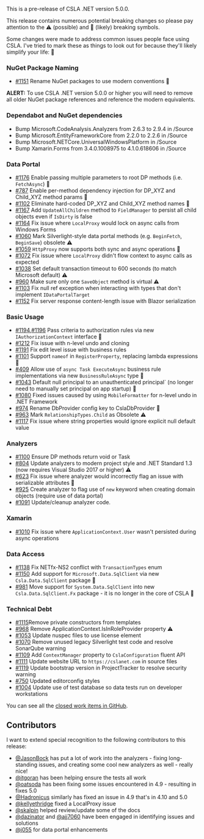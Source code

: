 This is a pre-release of CSLA .NET version 5.0.0.

This release contains numerous potential breaking changes so please pay attention to the ⚠ (possible) and 🛑 (likely) breaking symbols.

Some changes were made to address common issues people face using CSLA. I've tried to mark these as things to look out for because they'll likely simplify your life: 🎉

### NuGet Package Naming

* [#1151](https://github.com/marimerllc/csla/issues/1151) Rename NuGet packages to use modern conventions 🛑

**ALERT:** To use CSLA .NET version 5.0.0 or higher you will need to remove all older NuGet package references and reference the modern equivalents.

### Dependabot and NuGet dependencies

* Bump Microsoft.CodeAnalysis.Analyzers from 2.6.3 to 2.9.4 in /Source
* Bump Microsoft.EntityFrameworkCore from 2.2.0 to 2.2.6 in /Source
* Bump Microsoft.NETCore.UniversalWindowsPlatform in /Source
* Bump Xamarin.Forms from 3.4.0.1008975 to 4.1.0.618606 in /Source

### Data Portal 

* [#1176](https://github.com/MarimerLLC/csla/issues/1176) Enable passing multiple parameters to root DP methods (i.e. `FetchAsync`) 🎉
* [#787](https://github.com/MarimerLLC/csla/issues/787) Enable per-method dependency injection for DP_XYZ and Child_XYZ method params 🎉
* [#1102](https://github.com/MarimerLLC/csla/issues/1102) Eliminate hard-coded DP_XYZ and Child_XYZ method names 🎉
* [#1167](https://github.com/MarimerLLC/csla/issues/1167) Add `UpdateAllChildren` method to `FieldManager` to persist all child objects even if `IsDirty` is false
* [#1164](https://github.com/MarimerLLC/csla/issues/1164) Fix issue where `LocalProxy` would lock on async calls from Windows Forms
* [#1060](https://github.com/marimerllc/csla/issues/1060) Mark Silverlight-style data portal methods (e.g. `BeginFetch`, `BeginSave`) obsolete ⚠
* [#1059](https://github.com/marimerllc/csla/issues/1059) `HttpProxy` now supports both sync and async operations 🎉
* [#1072](https://github.com/marimerllc/csla/issues/1072) Fix issue where `LocalProxy` didn't flow context to async calls as expected
* [#1038](https://github.com/marimerllc/csla/issues/1038) Set default transaction timeout to 600 seconds (to match Microsoft default) ⚠
* [#960](https://github.com/marimerllc/csla/issues/960) Make sure only one `SaveObject` method is virtual ⚠
* [#1103](https://github.com/marimerllc/csla/issues/1103) Fix null ref exception when interacting with types that don't implement `IDataPortalTarget`
* [#1152](https://github.com/marimerllc/csla/issues/1152) Fix server response content-length issue with Blazor serialization

### Basic Usage

* [#1194](https://github.com/MarimerLLC/csla/issues/1194),[#1196](https://github.com/MarimerLLC/csla/issues/1196) Pass criteria to authorization rules via new `IAuthorizationContext` interface 🛑
* [#1212](https://github.com/MarimerLLC/csla/issues/1212) Fix issue with n-level undo and cloning
* [#1191](https://github.com/MarimerLLC/csla/issues/1191) Fix edit level issue with business rules
* [#1101](https://github.com/MarimerLLC/csla/issues/1101) Support `nameof` in `RegisterProperty`, replacing lambda expressions 🎉
* [#409](https://github.com/marimerllc/csla/issues/409) Allow use of `async Task ExecuteAsync` business rule implementations via new `BusinessRuleAsync` type 🎉
* [#1043](https://github.com/marimerllc/csla/issues/1043) Default null principal to an unauthenticated principal` (no longer need to manually set principal on app startup) 🎉
* [#1080](https://github.com/marimerllc/csla/issues/1080) Fixed issues caused by using `MobileFormatter` for n-level undo in .NET Framework 
* [#974](https://github.com/marimerllc/csla/issues/974) Rename DbProvider config key to CslaDbProvider 🛑
* [#963](https://github.com/marimerllc/csla/issues/963) Mark `RelationshipTypes.Child` as Obsolete ⚠
* [#1117](https://github.com/marimerllc/csla/issues/1117) Fix issue where string properties would ignore explicit null default value

### Analyzers

* [#1100](https://github.com/MarimerLLC/csla/issues/1100) Ensure DP methods return void or Task
* [#804](https://github.com/marimerllc/csla/issues/804) Update analyzers to modern project style and .NET Standard 1.3 (now requires Visual Studio 2017 or higher) ⚠
* [#623](https://github.com/marimerllc/csla/issues/623) Fix issue where analyzer would incorrectly flag an issue with serializable attributes 🎉
* [#925](https://github.com/marimerllc/csla/issues/925) Create analyzer to flag use of `new` keyword when creating domain objects (require use of data portal)
* [#1091](https://github.com/marimerllc/csla/issues/1091) Update/cleanup analyzer code. 

### Xamarin

* [#1010](https://github.com/marimerllc/csla/issues/1010) Fix issue where `ApplicationContext.User` wasn't persisted during async operations

### Data Access

* [#1138](https://github.com/marimerllc/csla/issues/1138) Fix NETfx-NS2 conflict with `TransactionTypes` enum
* [#1150](https://github.com/marimerllc/csla/issues/1150) Add support for `Microsoft.Data.SqlClient` via new `Csla.Data.SqlClient` package 🎉
* [#981](https://github.com/marimerllc/csla/issues/981) Move support for `System.Data.SqlClient` into new `Csla.Data.SqlClient.Fx` package - it is no longer in the core of CSLA 🛑

### Technical Debt

* [#1115](https://github.com/marimerllc/csla/issues/1115)Remove private constructors from templates
* [#968](https://github.com/marimerllc/csla/issues/968) Remove ApplicationContext.IsInRoleProvider property ⚠
* [#1053](https://github.com/marimerllc/csla/issues/1053) Update nuspec files to use license element 
* [#1070](https://github.com/marimerllc/csla/issues/1070) Remove unused legacy Silverlight test code and resolve SonarQube warning
* [#1109](https://github.com/marimerllc/csla/issues/1109) Add `ContextManager` property to `CslaConfiguration` fluent API
* [#1111](https://github.com/marimerllc/csla/issues/1111) Update website URL to `https://cslanet.com` in source files
* [#1119](https://github.com/marimerllc/csla/issues/1119) Update bootstrap version in ProjectTracker to resolve security warning
* [#750](https://github.com/marimerllc/csla/issues/750) Updated editorconfig styles 
* [#1004](https://github.com/marimerllc/csla/issues/1004) Update use of test database so data tests run on developer workstations

You can see all the [closed work items in GitHub](https://github.com/MarimerLLC/csla/projects/5?card_filter_query=is%3Aissue).

## Contributors

I want to extend special recognition to the following contributors to this release:

* [@JasonBock](https://github.com/JasonBock) has put a lot of work into the analyzers - fixing long-standing issues, and creating some cool new analyzers as well - really nice!
* [@itgoran](https://github.com/itgoran) has been helping ensure the tests all work
* [@oatsoda](https://github.com/oatsoda) has been fixing some issues encountered in 4.9 - resulting in fixes 5.0
* [@Hadronicus](https://github.com/Hadronicus) similarly has fixed an issue in 4.9 that's in 4.10 and 5.0
* [@kellyethridge](https://github.com/kellyethridge) fixed a LocalProxy issue
* [@skalpin](https://github.com/skalpin) helped review/update some of the docs
* [@dazinator](https://github.com/dazinator) and [@ajj7060](https://github.com/ajj7060) have been engaged in identifying issues and solutions
* [@j055](https://github.com/j055) for data portal enhancements

